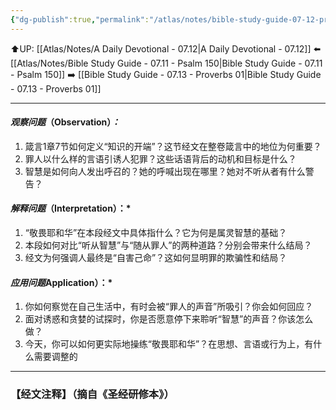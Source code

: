 ```yaml
---
{"dg-publish":true,"permalink":"/atlas/notes/bible-study-guide-07-12-proverbs-01/"}
---
```


⬆️UP: [[Atlas/Notes/A Daily Devotional - 07.12\|A Daily Devotional - 07.12]]
⬅️ [[Atlas/Notes/Bible Study Guide - 07.11 - Psalm 150\|Bible Study Guide - 07.11 - Psalm 150]]
➡️ [[Bible Study Guide - 07.13 - Proverbs 01\|Bible Study Guide - 07.13 - Proverbs 01]] 

---

#### *观察问题*（Observation）*：*

1. 箴言1章7节如何定义“知识的开端”？这节经文在整卷箴言中的地位为何重要？
2. 罪人以什么样的言语引诱人犯罪？这些话语背后的动机和目标是什么？
3. 智慧是如何向人发出呼召的？她的呼喊出现在哪里？她对不听从者有什么警告？

#### *解释问题*（Interpretation）：*

1. “敬畏耶和华”在本段经文中具体指什么？它为何是属灵智慧的基础？
2. 本段如何对比“听从智慧”与“随从罪人”的两种道路？分别会带来什么结局？
3. 经文为何强调人最终是“自害己命”？这如何显明罪的欺骗性和结局？

#### *应用问题*Application）：*

1. 你如何察觉在自己生活中，有时会被“罪人的声音”所吸引？你会如何回应？
2. 面对诱惑和贪婪的试探时，你是否愿意停下来聆听“智慧”的声音？你该怎么做？
3. 今天，你可以如何更实际地操练“敬畏耶和华”？在思想、言语或行为上，有什么需要调整的

---
### 【经文注释】（摘自《圣经研修本》）

